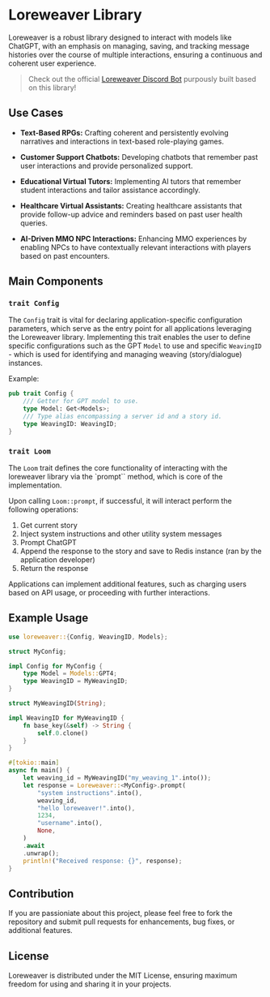 # Loreweaver Library

Loreweaver is a robust library designed to interact with models like ChatGPT, with an emphasis on managing, saving, and tracking message histories over the course of multiple interactions, ensuring a continuous and coherent user experience.

> Check out the official [Loreweaver Discord Bot](https://github.com/snowmead/loreweaver-discord-bot) purpously built based on this library!

## Use Cases

- **Text-Based RPGs:** Crafting coherent and persistently evolving narratives and interactions in text-based role-playing games.

- **Customer Support Chatbots:** Developing chatbots that remember past user interactions and provide personalized support.

- **Educational Virtual Tutors:** Implementing AI tutors that remember student interactions and tailor assistance accordingly.

- **Healthcare Virtual Assistants:** Creating healthcare assistants that provide follow-up advice and reminders based on past user health queries.

- **AI-Driven MMO NPC Interactions:** Enhancing MMO experiences by enabling NPCs to have contextually relevant interactions with players based on past encounters.

## Main Components

### `trait Config`

The `Config` trait is vital for declaring application-specific configuration parameters, which serve as the entry point for all applications leveraging the Loreweaver library. Implementing this trait enables the user to define specific configurations such as the GPT `Model` to use and specific `WeavingID` - which is used for identifying and managing weaving (story/dialogue) instances.

Example:

```rust
pub trait Config {
    /// Getter for GPT model to use.
    type Model: Get<Models>;
    /// Type alias encompassing a server id and a story id.
    type WeavingID: WeavingID;
}
```

### `trait Loom`

The `Loom` trait defines the core functionality of interacting with the loreweaver library via the `prompt`` method, which is core of the implementation.

Upon calling `Loom::prompt`, if successful, it will interact perform the following operations:

1. Get current story
2. Inject system instructions and other utility system messages
3. Prompt ChatGPT
4. Append the response to the story and save to Redis instance (ran by the application developer)
5. Return the response

Applications can implement additional features, such as charging users based on API usage, or proceeding with further interactions.

## Example Usage

```rust
use loreweaver::{Config, WeavingID, Models};

struct MyConfig;

impl Config for MyConfig {
    type Model = Models::GPT4;
    type WeavingID = MyWeavingID;
}

struct MyWeavingID(String);

impl WeavingID for MyWeavingID {
    fn base_key(&self) -> String {
        self.0.clone()
    }
}

#[tokio::main]
async fn main() {
    let weaving_id = MyWeavingID("my_weaving_1".into());
    let response = Loreweaver::<MyConfig>.prompt(
        "system instructions".into(),
        weaving_id,
        "hello loreweaver!".into(),
        1234,
        "username".into(),
        None,
    )
    .await
    .unwrap();
    println!("Received response: {}", response);
}
```

## Contribution

If you are passioniate about this project, please feel free to fork the repository and submit pull requests for enhancements, bug fixes, or additional features.

## License

Loreweaver is distributed under the MIT License, ensuring maximum freedom for using and sharing it in your projects.
